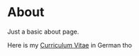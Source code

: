 # About

Just a basic about page.


Here is my <a href="../misc/Jan_CV_2024.pdf" target="_blank">Curriculum Vitae</a> in German tho
 